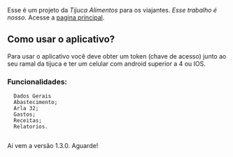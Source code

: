 Esse é um projeto da *Tijuca Alimentos* para os viajantes.
*Esse trabalho é nosso*. Acesse a [pagina principal](http://www.tijucaalimentos.com/).

## Como usar o aplicativo?

Para usar o aplicativo você deve obter um token (chave de acesso) junto ao seu ramal da tijuca e ter um celular com android superior a 4 ou IOS. 

### Funcionalidades:
 
```
  Dados Gerais
  Abastecimento;
  Arla 32;
  Gastos;
  Receitas;
  Relatorios.
  
```
Aí vem a versão 1.3.0. Aguarde!

